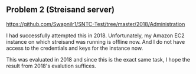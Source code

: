 ## Problem 2 (Streisand server)

https://github.com/Swapnilr1/SNTC-Test/tree/master/2018/Administration

I had successfully attempted this in 2018. Unfortunately, my Amazon EC2 instance on which streisand was running is offline now. And I do not have access to the credentials and keys for the instance now.

This was evaluated in 2018 and since this is the exact same task, I hope the result from 2018's evalution suffices. 
